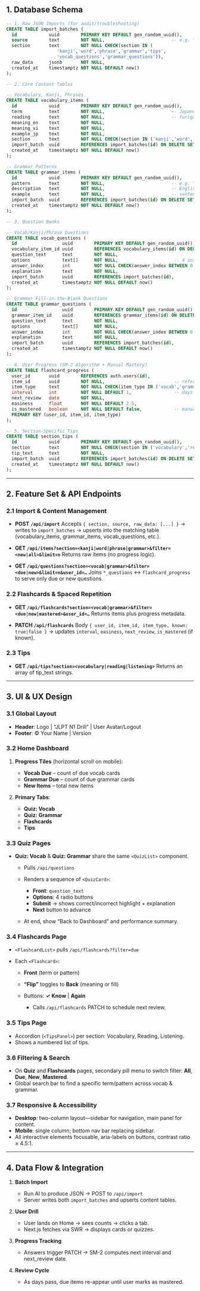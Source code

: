 ## 1. Database Schema

```sql
-- 1. Raw JSON Imports (for audit/troubleshooting)
CREATE TABLE import_batches (
  id            uuid        PRIMARY KEY DEFAULT gen_random_uuid(),
  source        text        NOT NULL,                         -- e.g. "gemini:2025-07-01"
  section       text        NOT NULL CHECK(section IN (
                   'kanji','word','phrase','grammar','tips',
                   'vocab_questions','grammar_questions')),
  raw_data      jsonb       NOT NULL,
  created_at    timestamptz NOT NULL DEFAULT now()
);

-- 2. Core Content Tables

-- Vocabulary, Kanji, Phrases
CREATE TABLE vocabulary_items (
  id            uuid        PRIMARY KEY DEFAULT gen_random_uuid(),
  term          text        NOT NULL,                         -- Japanese string
  reading       text        NOT NULL,                         -- furigana
  meaning_en    text        NOT NULL,
  meaning_vi    text        NOT NULL,
  example_jp    text        NOT NULL,
  section       text        NOT NULL CHECK(section IN ('kanji','word','phrase')),
  import_batch  uuid        REFERENCES import_batches(id) ON DELETE SET NULL,
  created_at    timestamptz NOT NULL DEFAULT now()
);

-- Grammar Patterns
CREATE TABLE grammar_items (
  id            uuid        PRIMARY KEY DEFAULT gen_random_uuid(),
  pattern       text        NOT NULL,                         -- e.g. “～か～ないかのうちに”
  description   text        NOT NULL,                         -- English rule
  example       text        NOT NULL,                         -- sentence with “_____”
  import_batch  uuid        REFERENCES import_batches(id) ON DELETE SET NULL,
  created_at    timestamptz NOT NULL DEFAULT now()
);

-- 3. Question Banks

-- Vocab/Kanji/Phrase Questions
CREATE TABLE vocab_questions (
  id                 uuid        PRIMARY KEY DEFAULT gen_random_uuid(),
  vocabulary_item_id uuid        REFERENCES vocabulary_items(id) ON DELETE CASCADE,
  question_text      text        NOT NULL,
  options            text[]      NOT NULL,                     -- 4 answer strings
  answer_index       int         NOT NULL CHECK(answer_index BETWEEN 0 AND 3),
  explanation        text        NOT NULL,
  import_batch       uuid        REFERENCES import_batches(id),
  created_at         timestamptz NOT NULL DEFAULT now()
);

-- Grammar Fill-in-the-Blank Questions
CREATE TABLE grammar_questions (
  id                 uuid        PRIMARY KEY DEFAULT gen_random_uuid(),
  grammar_item_id    uuid        REFERENCES grammar_items(id) ON DELETE CASCADE,
  question_text      text        NOT NULL,
  options            text[]      NOT NULL,
  answer_index       int         NOT NULL CHECK(answer_index BETWEEN 0 AND 3),
  explanation        text        NOT NULL,
  import_batch       uuid        REFERENCES import_batches(id),
  created_at         timestamptz NOT NULL DEFAULT now()
);

-- 4. User Progress (SM-2 Algorithm + Manual Mastery)
CREATE TABLE flashcard_progress (
  user_id       uuid        REFERENCES auth.users(id),
  item_id       uuid        NOT NULL,                          -- refers to vocab_items or grammar_items
  item_type     text        NOT NULL CHECK(item_type IN ('vocab','grammar')),
  interval      int         NOT NULL DEFAULT 1,                -- days until next review
  next_review   date        NOT NULL,
  easiness      float       NOT NULL DEFAULT 2.5,
  is_mastered   boolean     NOT NULL DEFAULT false,            -- manually retired
  PRIMARY KEY (user_id, item_id, item_type)
);

-- 5. Section-Specific Tips
CREATE TABLE section_tips (
  id            uuid        PRIMARY KEY DEFAULT gen_random_uuid(),
  section       text        NOT NULL CHECK(section IN ('vocabulary','reading','listening')),
  tip_text      text        NOT NULL,
  import_batch  uuid        REFERENCES import_batches(id) ON DELETE SET NULL,
  created_at    timestamptz NOT NULL DEFAULT now()
);
```

---

## 2. Feature Set & API Endpoints

### 2.1 Import & Content Management

* **POST `/api/import`**
  Accepts `{ section, source, raw_data: [...] }` → writes to `import_batches` → upserts into the matching table (vocabulary\_items, grammar\_items, vocab\_questions, etc.).

* **GET `/api/items?section=<kanji|word|phrase|grammar>&filter=<new|all>&limit=n`**
  Returns raw items (no progress logic).

* **GET `/api/questions?section=<vocab|grammar>&filter=<due|new>&limit=n&user_id=…`**
  Joins `*_questions` ↔ `flashcard_progress` to serve only due or new questions.

### 2.2 Flashcards & Spaced Repetition

* **GET `/api/flashcards?section=<vocab|grammar>&filter=<due|new|mastered>&user_id=…`**
  Returns items plus progress metadata.

* **PATCH `/api/flashcards`**
  Body `{ user_id, item_id, item_type, known: true|false }`
  → updates `interval`, `easiness`, `next_review`, `is_mastered` (if known).

### 2.3 Tips

* **GET `/api/tips?section=<vocabulary|reading|listening>`**
  Returns an array of tip\_text strings.

---

## 3. UI & UX Design

### 3.1 Global Layout

* **Header**: Logo | “JLPT N1 Drill” | User Avatar/Logout
* **Footer**: © Your Name | Version

### 3.2 Home Dashboard

1. **Progress Tiles** (horizontal scroll on mobile):

   * **Vocab Due** – count of due vocab cards
   * **Grammar Due** – count of due grammar cards
   * **New Items** – total new items
2. **Primary Tabs**:

   * **Quiz: Vocab**
   * **Quiz: Grammar**
   * **Flashcards**
   * **Tips**

### 3.3 Quiz Pages

* **Quiz: Vocab** & **Quiz: Grammar** share the same `<QuizList>` component.

  * Pulls `/api/questions`
  * Renders a sequence of `<QuizCard>`:

    * **Front**: `question_text`
    * **Options**: 4 radio buttons
    * **Submit** → shows correct/incorrect highlight + explanation
    * **Next** button to advance
  * At end, show “Back to Dashboard” and performance summary.

### 3.4 Flashcards Page

* `<FlashcardList>` pulls `/api/flashcards?filter=due`
* Each `<Flashcard>`:

  * **Front** (term or pattern)
  * **“Flip”** toggles to **Back** (meaning or fill)
  * Buttons: **✓ Know** | **Again**

    * Calls `/api/flashcards` PATCH to schedule next review.

### 3.5 Tips Page

* Accordion (`<TipsPanel>`) per section: Vocabulary, Reading, Listening.
* Shows a numbered list of tips.

### 3.6 Filtering & Search

* On **Quiz** and **Flashcards** pages, secondary pill menu to switch filter: **All**, **Due**, **New**, **Mastered**.
* Global search bar to find a specific term/pattern across vocab & grammar.

### 3.7 Responsive & Accessibility

* **Desktop**: two-column layout—sidebar for navigation, main panel for content.
* **Mobile**: single column; bottom nav bar replacing sidebar.
* All interactive elements focusable, aria-labels on buttons, contrast ratio ≥ 4.5:1.

---

## 4. Data Flow & Integration

1. **Batch Import**

   * Run AI to produce JSON → POST to `/api/import`
   * Server writes both `import_batches` and upserts content tables.

2. **User Drill**

   * User lands on Home → sees counts → clicks a tab.
   * Next.js fetches via SWR → displays cards or quizzes.

3. **Progress Tracking**

   * Answers trigger PATCH → SM-2 computes next interval and next\_review date.

4. **Review Cycle**

   * As days pass, due items re-appear until user marks as mastered.
